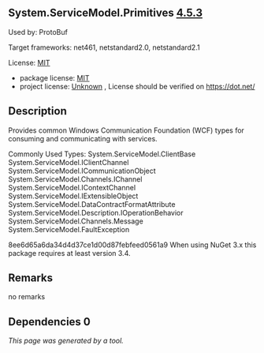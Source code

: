 System.ServiceModel.Primitives [4.5.3](https://www.nuget.org/packages/System.ServiceModel.Primitives/4.5.3)
--------------------

Used by: ProtoBuf

Target frameworks: net461, netstandard2.0, netstandard2.1

License: [MIT](../../../../licenses/mit) 

- package license: [MIT](https://github.com/dotnet/corefx/blob/master/LICENSE.TXT) 
- project license: [Unknown](https://dot.net/) , License should be verified on https://dot.net/

Description
-----------
Provides common Windows Communication Foundation (WCF) types for consuming and communicating with services.

Commonly Used Types:
System.ServiceModel.ClientBase<TChannel>
System.ServiceModel.IClientChannel
System.ServiceModel.ICommunicationObject
System.ServiceModel.Channels.IChannel
System.ServiceModel.IContextChannel
System.ServiceModel.IExtensibleObject<T>
System.ServiceModel.DataContractFormatAttribute
System.ServiceModel.Description.IOperationBehavior
System.ServiceModel.Channels.Message
System.ServiceModel.FaultException<TDetail>
 
8ee6d65a6da34d4d37ce1d00d87febfeed0561a9 
When using NuGet 3.x this package requires at least version 3.4.

Remarks
-----------
no remarks


Dependencies 0
-----------


*This page was generated by a tool.*